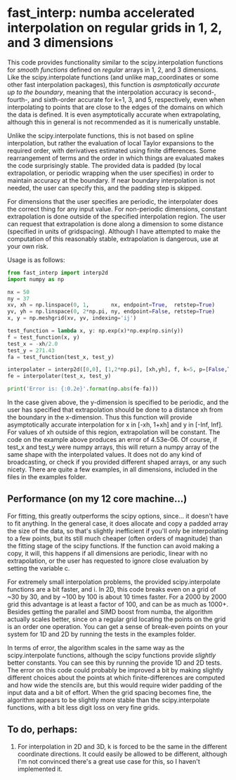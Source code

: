# fast_interp: numba accelerated interpolation on regular grids in 1, 2, and 3 dimensions

This code provides functionality similar to the scipy.interpolation functions for *smooth functions* defined on *regular* arrays in 1, 2, and 3 dimensions. Like the scipy.interpolate functions (and unlike map_coordinates or some other fast interpolation packages), this function is *asmptotically accurate up to the boundary*, meaning that the interpolation accuracy is second-, fourth-, and sixth-order accurate for k=1, 3, and 5, respectively, even when interpolating to points that are close to the edges of the domains on which the data is defined. It is even asymptotically accurate when extrapolating, although this in general is not recommended as it is numerically unstable.

Unlike the scipy.interpolate functions, this is not based on spline interpolation, but rather the evaluation of local Taylor expansions to the required order, with derivatives estimated using finite differences. Some rearrangement of terms and the order in which things are evaluated makes the code surprisingly stable. The provided data is padded (by local extrapolation, or periodic wrapping when the user specifies) in order to maintain accuracy at the boundary. If near boundary interpolation is not needed, the user can specify this, and the padding step is skipped.

For dimensions that the user specifies are periodic, the interpolater does the correct thing for any input value. For non-periodic dimensions, constant extrapolation is done outside of the specified interpolation region. The user can request that extrapolation is done along a dimension to some distance (specified in units of gridspacing). Although I have attempted to make the computation of this reasonably stable, extrapolation is dangerous, use at your own risk.

Usage is as follows:

```python
from fast_interp import interp2d
import numpy as np

nx = 50
ny = 37
xv, xh = np.linspace(0, 1,       nx, endpoint=True,  retstep=True)
yv, yh = np.linspace(0, 2*np.pi, ny, endpoint=False, retstep=True)
x, y = np.meshgrid(xv, yv, indexing='ij')

test_function = lambda x, y: np.exp(x)*np.exp(np.sin(y))
f = test_function(x, y)
test_x = -xh/2.0
test_y = 271.43
fa = test_function(test_x, test_y)

interpolater = interp2d([0,0], [1,2*np.pi], [xh,yh], f, k=5, p=[False,True], e=[1,0])
fe = interpolater(test_x, test_y)

print('Error is: {:0.2e}'.format(np.abs(fe-fa)))
```

In the case given above, the y-dimension is specified to be periodic, and the user has specified that extrapolation should be done to a distance xh from the boundary in the x-dimension. Thus this function will provide asymptotically accurate interpolation for x in [-xh, 1+xh] and y in [-Inf, Inf]. For values of xh outside of this region, extrapolation will be constant. The code on the example above produces an error of 4.53e-06. Of course, if test_x and test_y were numpy arrays, this will return a numpy array of the same shape with the interpolated values. It does not do any kind of broadcasting, or check if you provided different shaped arrays, or any such nicety. There are quite a few examples, in all dimensions, included in the files in the examples folder.

## Performance (on my 12 core machine...)

For fitting, this greatly outperforms the scipy options, since... it doesn't have to fit anything. In the general case, it does allocate and copy a padded array the size of the data, so that's slightly inefficient if you'll only be interpolating to a few points, but its still much cheaper (often orders of magnitude) than the fitting stage of the scipy functions. If the function can avoid making a copy, it will, this happens if all dimensions are periodic, linear with no extrapolation, or the user has requested to ignore close evaluation by setting the variable c.

For extremely small interpolation problems, the provided scipy.interpolate functions are a bit faster, and i. In 2D, this code breaks even on a grid of ~30 by 30, and by ~100 by 100 is about 10 times faster. For a 2000 by 2000 grid this advantage is at least a factor of 100, and can be as much as 1000+. Besides getting the parallel and SIMD boost from numba, the algorithm actually scales better, since on a regular grid locating the points on the grid is an order one operation. You can get a sense of break-even points on your system for 1D and 2D by running the tests in the examples folder.

In terms of error, the algorithm scales in the same way as the scipy.interpolate functions, although the scipy functions provide *slightly* better constants. You can see this by running the provide 1D and 2D tests. The error on this code could probably be improved a bit by making slightly different choices about the points at which finite-differences are computed and how wide the stencils are, but this would require wider padding of the input data and a bit of effort. When the grid spacing becomes fine, the algorithm appears to be slightly more stable than the scipy.interpolate functions, with a bit less digit loss on very fine grids.

## To do, perhaps:

1. For interpolation in 2D and 3D, k is forced to be the same in the different coordinate directions. It could easily be allowed to be different, although I'm not convinced there's a great use case for this, so I haven't implemented it.

